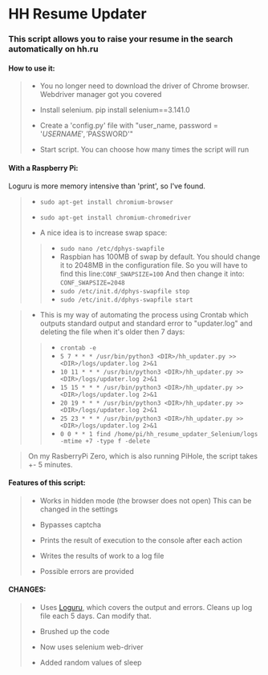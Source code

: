 # HH Resume Updater
### This script allows you to raise your resume in the search automatically on hh.ru

#### How to use it:

> - You no longer need to download the driver of Chrome browser. Webdriver manager got you covered
>
> - Install selenium. pip install selenium==3.141.0
> 
> - Create a 'config.py' file with "user_name, password = '$USERNAME', '$PASSWORD'"
>
> - Start script. You can choose how many times the script will run

#### With a Raspberry Pi:
Loguru is more memory intensive than 'print', so I've found.
> - `sudo apt-get install chromium-browser`
> 
> - `sudo apt-get install chromium-chromedriver`
> 
> - A nice idea is to increase swap space:
> > - `sudo nano /etc/dphys-swapfile`
> > - Raspbian has 100MB of swap by default. You should change it to 2048MB in the configuration file. 
      So you will have to find this line:`CONF_SWAPSIZE=100` And then change it into:
      `CONF_SWAPSIZE=2048`
> > - `sudo /etc/init.d/dphys-swapfile stop`
> > - `sudo /etc/init.d/dphys-swapfile start`

> - This is my way of automating the process using Crontab which outputs standard output and standard error to "updater.log" and deleting the file when it's older then 7 days:
> > - `crontab -e`
> > - `5 7 * * * /usr/bin/python3 <DIR>/hh_updater.py >> <DIR>/logs/updater.log 2>&1`
> > - `10 11 * * * /usr/bin/python3 <DIR>/hh_updater.py >> <DIR>/logs/updater.log 2>&1`
> > - `15 15 * * * /usr/bin/python3 <DIR>/hh_updater.py >> <DIR>/logs/updater.log 2>&1`
> > - `20 19 * * * /usr/bin/python3 <DIR>/hh_updater.py >> <DIR>/logs/updater.log 2>&1`
> > - `25 23 * * * /usr/bin/python3 <DIR>/hh_updater.py >> <DIR>/logs/updater.log 2>&1`
> > - `0 0 * * 1 find /home/pi/hh_resume_updater_Selenium/logs -mtime +7 -type f -delete`

> On my RasberryPi Zero, which is also running PiHole, the script takes +- 5 minutes.

#### Features of this script:

> - Works in hidden mode (the browser does not open) This can be changed in the settings
> 
> - Bypasses captcha
> 
> - Prints the result of execution to the console after each action
>
> - Writes the results of work to a log file
>
> - Possible errors are provided

#### CHANGES:

> - Uses <a href=https://github.com/Delgan/loguru>Loguru</a>, which covers the output and errors. Cleans up log file each 5 days. Can modify that.
> 
> - Brushed up the code
> 
> - Now uses selenium web-driver 
> 
> - Added random values of sleep
